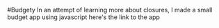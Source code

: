 #Budgety
In an attempt of learning more about closures, I made a small budget app using javascript
here's the link to the app 